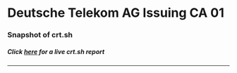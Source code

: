 # Deutsche Telekom AG Issuing CA 01
### Snapshot of crt.sh
##### Click [here](https://crt.sh/?q=DAEDC323ED85FACFB7A03EE6E35EB4F6119E46E9227BB5A3AB080A0685077DCC) for a live crt.sh report

---
